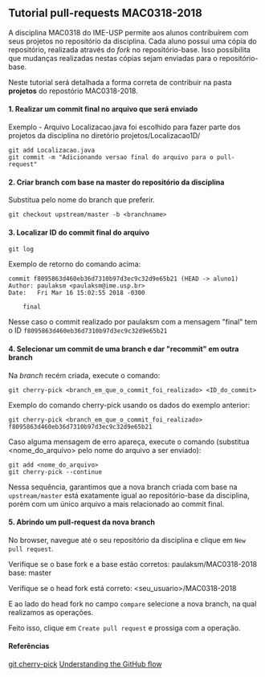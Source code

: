 ## Tutorial pull-requests MAC0318-2018

A disciplina MAC0318 do IME-USP permite aos alunos contribuírem com seus projetos no repositório da disciplina. Cada aluno possui uma cópia do repositório, realizada através do  _fork_ no repositório-base.
Isso possibilita que mudanças realizadas nestas cópias sejam enviadas para o repositório-base.

Neste tutorial será detalhada a forma correta de contribuir na pasta __projetos__ do repostório MAC0318-2018.

#### 1. Realizar um commit final no arquivo que será enviado
Exemplo - Arquivo Localizacao.java foi escolhido para fazer parte dos projetos da disciplina no diretório projetos/Localizacao1D/ 
```
git add Localizacao.java
git commit -m "Adicionando versao final do arquivo para o pull-request"
```

#### 2. Criar branch com base na master do repositório da disciplina
Substitua <branchname> pelo nome do branch que preferir.
```
git checkout upstream/master -b <branchname>
```

#### 3. Localizar ID do commit final do arquivo
```
git log
```
Exemplo de retorno do comando acima:
```
commit f8095863d460eb36d7310b97d3ec9c32d9e65b21 (HEAD -> aluno1)
Author: paulaksm <paulaksm@ime.usp.br>
Date:   Fri Mar 16 15:02:55 2018 -0300

    final
```
Nesse caso o commit realizado por paulaksm com a mensagem "final" tem o ID `f8095863d460eb36d7310b97d3ec9c32d9e65b21`

#### 4. Selecionar um commit de uma branch e dar "recommit" em outra branch

Na _branch_ recém criada, execute o comando:
```
git cherry-pick <branch_em_que_o_commit_foi_realizado> <ID_do_commit>
```
Exemplo do comando cherry-pick usando os dados do exemplo anterior:
```
git cherry-pick <branch_em_que_o_commit_foi_realizado>  f8095863d460eb36d7310b97d3ec9c32d9e65b21
```

Caso alguma mensagem de erro apareça, execute o comando (substitua <nome_do_arquivo> pelo nome do arquivo a ser enviado):
```
git add <nome_do_arquivo>
git cherry-pick --continue
```

Nessa sequência, garantimos que a nova branch criada com base na `upstream/master` está exatamente igual ao repositório-base da disciplina, porém com um único arquivo a mais relacionado ao commit final.

#### 5. Abrindo um pull-request da nova branch

No browser, navegue até o seu repositório da disciplina e clique em `New pull request`.

Verifique se o base fork e a base estão corretos: paulaksm/MAC0318-2018 base: master

Verifique se o head fork está correto: <seu_usuario>/MAC0318-2018

E ao lado do head fork no campo `compare` selecione a nova branch, na qual realizamos as operações.

Feito isso, clique em `Create pull request` e prossiga com a operação.


#### Referências
[git cherry-pick](https://git-scm.com/docs/git-cherry-pick)
[Understanding the GitHub flow](https://guides.github.com/introduction/flow/)

